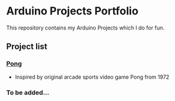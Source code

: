 # Arduino Projects Portfolio

This repository contains my Arduino Projects which I do for fun. 

## Project list

### [Pong](pong/)

- Inspired by original arcade sports video game Pong from 1972

### To be added...
